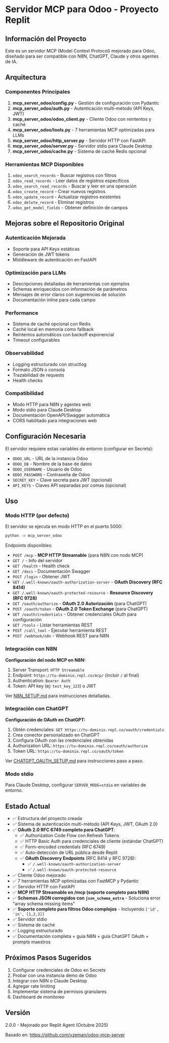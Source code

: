 # Servidor MCP para Odoo - Proyecto Replit

## Información del Proyecto

Este es un servidor MCP (Model Context Protocol) mejorado para Odoo, diseñado para ser compatible con N8N, ChatGPT, Claude y otros agentes de IA.

## Arquitectura

### Componentes Principales

1. **mcp_server_odoo/config.py** - Gestión de configuración con Pydantic
2. **mcp_server_odoo/auth.py** - Autenticación multi-método (API Keys, JWT)
3. **mcp_server_odoo/odoo_client.py** - Cliente Odoo con reintentos y caché
4. **mcp_server_odoo/tools.py** - 7 herramientas MCP optimizadas para LLMs
5. **mcp_server_odoo/http_server.py** - Servidor HTTP con FastAPI
6. **mcp_server_odoo/server.py** - Servidor stdio para Claude Desktop
7. **mcp_server_odoo/cache.py** - Sistema de caché Redis opcional

### Herramientas MCP Disponibles

1. `odoo_search_records` - Buscar registros con filtros
2. `odoo_read_records` - Leer datos de registros específicos
3. `odoo_search_read_records` - Buscar y leer en una operación
4. `odoo_create_record` - Crear nuevos registros
5. `odoo_update_record` - Actualizar registros existentes
6. `odoo_delete_record` - Eliminar registros
7. `odoo_get_model_fields` - Obtener definición de campos

## Mejoras sobre el Repositorio Original

### Autenticación Mejorada
- Soporte para API Keys estáticas
- Generación de JWT tokens
- Middleware de autenticación en FastAPI

### Optimización para LLMs
- Descripciones detalladas de herramientas con ejemplos
- Schemas enriquecidos con información de parámetros
- Mensajes de error claros con sugerencias de solución
- Documentación inline para cada campo

### Performance
- Sistema de caché opcional con Redis
- Caché local en memoria como fallback
- Reintentos automáticos con backoff exponencial
- Timeout configurables

### Observabilidad
- Logging estructurado con structlog
- Formato JSON o consola
- Trazabilidad de requests
- Health checks

### Compatibilidad
- Modo HTTP para N8N y agentes web
- Modo stdio para Claude Desktop
- Documentación OpenAPI/Swagger automática
- CORS habilitado para integraciones web

## Configuración Necesaria

El servidor requiere estas variables de entorno (configurar en Secrets):

- `ODOO_URL` - URL de la instancia Odoo
- `ODOO_DB` - Nombre de la base de datos
- `ODOO_USERNAME` - Usuario de Odoo
- `ODOO_PASSWORD` - Contraseña de Odoo
- `SECRET_KEY` - Clave secreta para JWT (opcional)
- `API_KEYS` - Claves API separadas por comas (opcional)

## Uso

### Modo HTTP (por defecto)

El servidor se ejecuta en modo HTTP en el puerto 5000:

```bash
python -m mcp_server_odoo
```

Endpoints disponibles:
- `POST /mcp` - **MCP HTTP Streamable** (para N8N con nodo MCP)
- `GET /` - Info del servidor
- `GET /health` - Health check
- `GET /docs` - Documentación Swagger
- `POST /login` - Obtener JWT
- `GET /.well-known/oauth-authorization-server` - **OAuth Discovery (RFC 8414)**
- `GET /.well-known/oauth-protected-resource` - **Resource Discovery (RFC 9728)**
- `GET /oauth/authorize` - **OAuth 2.0 Autorización** (para ChatGPT)
- `POST /oauth/token` - **OAuth 2.0 Token Exchange** (para ChatGPT)
- `GET /oauth/credentials` - Obtener credenciales OAuth para configuración
- `GET /tools` - Listar herramientas REST
- `POST /call_tool` - Ejecutar herramienta REST
- `POST /webhook/n8n` - Webhook REST para N8N

### Integración con N8N

**Configuración del nodo MCP en N8N:**
1. Server Transport: `HTTP Streamable`
2. Endpoint: `https://tu-dominio.repl.co/mcp/` (incluir `/` al final)
3. Authentication: `Bearer Auth`
4. Token: API key (ej: `test_key_123`) o JWT

Ver [N8N_SETUP.md](./N8N_SETUP.md) para instrucciones detalladas.

### Integración con ChatGPT

**Configuración de OAuth en ChatGPT:**
1. Obtén credenciales: `GET https://tu-dominio.repl.co/oauth/credentials`
2. Crea conector personalizado en ChatGPT
3. Configura OAuth con las credenciales obtenidas
4. Authorization URL: `https://tu-dominio.repl.co/oauth/authorize`
5. Token URL: `https://tu-dominio.repl.co/oauth/token`

Ver [CHATGPT_OAUTH_SETUP.md](./CHATGPT_OAUTH_SETUP.md) para instrucciones paso a paso.

### Modo stdio

Para Claude Desktop, configurar `SERVER_MODE=stdio` en variables de entorno.

## Estado Actual

- ✅ Estructura del proyecto creada
- ✅ Sistema de autenticación multi-método (API Keys, JWT, OAuth 2.0)
- ✅ **OAuth 2.0 RFC 6749 completo para ChatGPT**:
  - ✅ Authorization Code Flow con Refresh Tokens
  - ✅ HTTP Basic Auth para credenciales de cliente (estándar ChatGPT)
  - ✅ Form-encoded credentials (RFC 6749)
  - ✅ Auto-detección de URL pública desde Replit
  - ✅ **OAuth Discovery Endpoints** (RFC 8414 y RFC 9728):
    - ✅ `/.well-known/oauth-authorization-server`
    - ✅ `/.well-known/oauth-protected-resource`
- ✅ Cliente Odoo mejorado
- ✅ 7 herramientas MCP optimizadas con FastMCP y Pydantic
- ✅ Servidor HTTP con FastAPI
- ✅ **MCP HTTP Streamable en /mcp (soporte completo para N8N)**
- ✅ **Schemas JSON corregidos con `json_schema_extra`** - Soluciona error "array schema missing items"
- ✅ **Soporte completo para filtros Odoo complejos** - Incluyendo `['id', 'in', [1,2,3]]`
- ✅ Servidor stdio
- ✅ Sistema de caché
- ✅ Logging estructurado
- ✅ Documentación completa + guía N8N + guía ChatGPT OAuth + prompts maestros

## Próximos Pasos Sugeridos

1. Configurar credenciales de Odoo en Secrets
2. Probar con una instancia demo de Odoo
3. Integrar con N8N o Claude Desktop
4. Agregar rate limiting
5. Implementar sistema de permisos granulares
6. Dashboard de monitoreo

## Versión

2.0.0 - Mejorado por Replit Agent (Octubre 2025)

Basado en: https://github.com/vzeman/odoo-mcp-server
